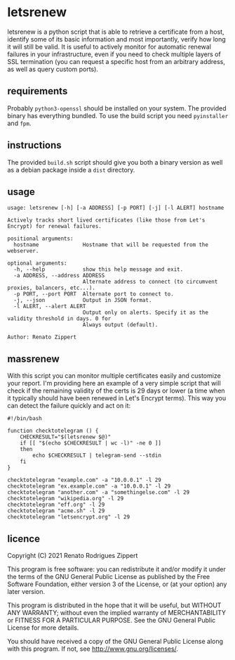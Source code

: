 # letsrenew

letsrenew is a python script that is able to retrieve a certificate from a host, identify some of its basic information and most importantly, verify how long it will still be valid. It is useful to actively monitor for automatic renewal failures in your infrastructure, even if you need to check multiple layers of SSL termination (you can request a specific host from an arbitrary address, as well as query custom ports).

## requirements

Probably `python3-openssl` should be installed on your system. The provided binary has everything bundled.
To use the build script you need `pyinstaller` and `fpm`.

## instructions

The provided `build.sh` script should give you both a binary version as well as a debian package inside a `dist` directory.

## usage
```
usage: letsrenew [-h] [-a ADDRESS] [-p PORT] [-j] [-l ALERT] hostname

Actively tracks short lived certificates (like those from Let's Encrypt) for renewal failures.

positional arguments:
  hostname              Hostname that will be requested from the webserver.

optional arguments:
  -h, --help            show this help message and exit.
  -a ADDRESS, --address ADDRESS
                        Alternate address to connect (to circumvent proxies, balancers, etc...).
  -p PORT, --port PORT  Alternate port to connect to.
  -j, --json            Output in JSON format.
  -l ALERT, --alert ALERT
                        Output only on alerts. Specify it as the validity threshold in days. 0 for
                        Always output (default).

Author: Renato Zippert
```

## massrenew

With this script you can monitor multiple certificates easily and customize your report. I'm providing here an example of a very simple script that will check if the remaining validity of the certs is 29 days or lower (a time when it typically should have been renewed in Let's Encrypt terms). This way you can detect the failure quickly and act on it:

```
#!/bin/bash

function checktotelegram () {
	CHECKRESULT="$(letsrenew $@)"
	if [[ "$(echo $CHECKRESULT | wc -l)" -ne 0 ]]
	then
		echo $CHECKRESULT | telegram-send --stdin
	fi
}

checktotelegram "example.com" -a "10.0.0.1" -l 29
checktotelegram "ex.example.com" -a "10.0.0.1" -l 29
checktotelegram "another.com" -a "somethingelse.com" -l 29
checktotelegram "wikipedia.org" -l 29
checktotelegram "eff.org" -l 29
checktotelegram "acme.sh" -l 29
checktotelegram "letsencrypt.org" -l 29
```

## licence

Copyright (C) 2021 Renato Rodrigues Zippert

This program is free software: you can redistribute it and/or modify it under the terms of the GNU General Public License as published by the Free Software Foundation, either version 3 of the License, or (at your option) any later version.

This program is distributed in the hope that it will be useful, but WITHOUT ANY WARRANTY; without even the implied warranty of MERCHANTABILITY or FITNESS FOR A PARTICULAR PURPOSE. See the GNU General Public License for more details.

You should have received a copy of the GNU General Public License along with this program. If not, see <http://www.gnu.org/licenses/>.